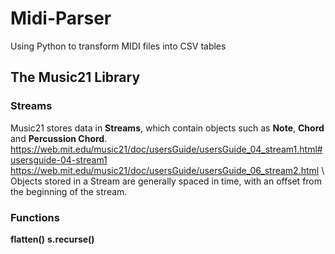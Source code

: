# Midi-Parser
Using Python to transform MIDI files into CSV tables


## The Music21 Library

### Streams
Music21 stores data in **Streams**, which contain objects such as **Note**, **Chord** and **Percussion Chord**.
\
https://web.mit.edu/music21/doc/usersGuide/usersGuide_04_stream1.html#usersguide-04-stream1
https://web.mit.edu/music21/doc/usersGuide/usersGuide_06_stream2.html
\\
Objects stored in a Stream are generally spaced in time, with an offset from the beginning of the stream.

### Functions

**flatten()**
**s.recurse()**
